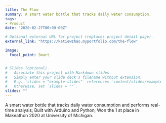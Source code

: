 ```yaml
---
title: The Flow
summary: A smart water bottle that tracks daily water consumption.
tags:
- Product
date: "2020-02-27T00:00:00Z"

# Optional external URL for project (replaces project detail page).
external_link: "https://katiewzhao.myportfolio.com/the-flow"

image:
  focal_point: Smart


# Slides (optional).
#   Associate this project with Markdown slides.
#   Simply enter your slide deck's filename without extension.
#   E.g. `slides = "example-slides"` references `content/slides/example-slides.md`.
#   Otherwise, set `slides = ""`.
slides: ""
---
```


A smart water bottle that tracks daily water consumption and performs real-time analysis; Built with Arduino and Python; Won the 1 st place in Makeathon 2020 at University of Michigan.
